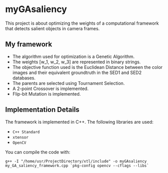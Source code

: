 # myGAsaliency
This project is about optimizing the weights of a computational framework that detects salient objects in camera frames.

## My framework
- The algorithm used for optimization is a Genetic Algorithm.
- The weights [w_1, w_2, w_3] are represented in binary strings.
- The objective function used is the Euclidean Distance between the color images and their equivalent groundtruth in the SED1 and SED2 databases.
- The parents are selected using Tournament Selection.
- A 2-point Crossover is implemented.
- Flip-bit Mutation is implemented.

## Implementation Details
The framework is implemented in C++. The following libraries are used:
- `C++ Standard` 
- `xtensor`
- `OpenCV` 

You can compile the code with:

``g++ -I "/home/usr/ProjectDirectory/xtl/include" -o myGAsaliency my_GA_saliency_framework.cpp `pkg-config opencv --cflags --libs` `` 


